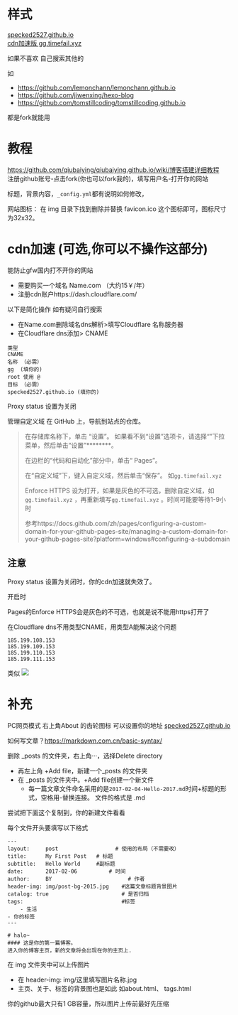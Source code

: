 
# 样式
[specked2527.github.io](http://specked2527.github.io/)  
[cdn加速版  gg.timefail.xyz](https://gg.timefail.xyz/)  

如果不喜欢 自己搜索其他的 

如 
* https://github.com/lemonchann/lemonchann.github.io
* https://github.com/jiwenxing/hexo-blog
* https://github.com/tomstillcoding/tomstillcoding.github.io
  
都是fork就能用  

# 教程
https://github.com/qiubaiying/qiubaiying.github.io/wiki/博客搭建详细教程  
注册github账号-点击fork(你也可以fork我的)，填写用户名-打开你的网站

标题，背景内容，`_config.yml`都有说明如何修改，

网站图标：
在 img 目录下找到删除并替换 favicon.ico 这个图标即可，图标尺寸为32x32。

# cdn加速 (可选,你可以不操作这部分)
能防止gfw国内打不开你的网站
* 需要购买一个域名 Name.com （大约15￥/年）
* 注册cdn账户https://dash.cloudflare.com/

以下是简化操作 如有疑问自行搜索
  * 在Name.com删除域名dns解析>填写Cloudflare 名称服务器
  * 在Cloudflare dns添加>
    CNAME
```
类型
CNAME
名称 （必需）
gg  (填你的)
root 使用 @
目标 （必需）
specked2527.github.io (填你的)
```
Proxy status 设置为关闭 

管理自定义域
在 GitHub 上，导航到站点的仓库。

> 在存储库名称下，单击 “设置”。 如果看不到“设置”选项卡，请选择“”下拉菜单，然后单击“设置”********。
>
> 在边栏的“代码和自动化”部分中，单击“ Pages”。
>
> 在“自定义域”下，键入自定义域，然后单击“保存”。 如`gg.timefail.xyz`
> 
> Enforce HTTPS 设为打开，如果是灰色的不可选，删除自定义域，如`gg.timefail.xyz` ，再重新填写`gg.timefail.xyz` 。时间可能要等待1-9小时
> 
> 参考https://docs.github.com/zh/pages/configuring-a-custom-domain-for-your-github-pages-site/managing-a-custom-domain-for-your-github-pages-site?platform=windows#configuring-a-subdomain
 
## 注意
Proxy status 设置为关闭时，你的cdn加速就失效了。

开启时

Pages的Enforce HTTPS会是灰色的不可选，也就是说不能用https打开了

在Cloudflare dns不用类型CNAME，用类型A能解决这个问题
```
185.199.108.153
185.199.109.153
185.199.110.153
185.199.111.153
```
类似
![](https://github.com/specked2527/specked2527.github.io/blob/master/20200418102632865.png)
# 补充
PC网页模式 右上角About 的齿轮图标  可以设置你的地址 [specked2527.github.io](https://specked2527.github.io/)  

如何写文章？https://markdown.com.cn/basic-syntax/ 

删除 _posts 的文件夹，右上角···，选择Delete directory
* 再左上角 +Add file，新建一个_posts 的文件夹
* 在 _posts 的文件夹中。+Add file创建一个新文件 
  * 每一篇文章文件命名采用的是`2017-02-04-Hello-2017.md`时间+标题的形式，空格用-替换连接。
文件的格式是 .md

尝试把下面这个复制到，你的新建文件看看

每个文件开头要填写以下格式
```
---
layout:     post   				  # 使用的布局（不需要改）
title:      My First Post 	# 标题 
subtitle:   Hello World     #副标题
date:       2017-02-06 			# 时间
author:     BY 						  # 作者
header-img: img/post-bg-2015.jpg 	#这篇文章标题背景图片
catalog: true 						# 是否归档
tags:								#标签
    - 生活
- 你的标签
---

# halo~
#### 这是你的第一篇博客。
进入你的博客主页，新的文章将会出现在你的主页上.
```

在 img 文件夹中可以上传图片
* 在 header-img: img/这里填写图片名称.jpg 
* 主页、关于、标签的背景图也是如此 如about.html、 tags.html
  
你的github最大只有1 GB容量，所以图片上传前最好先压缩
